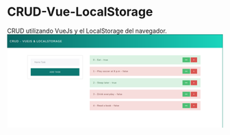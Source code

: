 # CRUD-Vue-LocalStorage
CRUD utilizando VueJs y el LocalStorage del navegador.
![captura del proyecto](https://github.com/aimarandony/CRUD-Vue-LocalStorage/blob/master/Ss/Screenshot.png)
